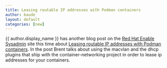 ```yaml
---
title: Leasing routable IP addresses with Podman containers
author: baude
layout: default
categories: [new]
---
```


{{ author.display_name }} has another blog post on the [Red Hat Enable Sysadmin](https://www.redhat.com/sysadmin/) site this time about [Leasing routable IP addresses with Podman containers](https://www.redhat.com/sysadmin/leasing-ips-podman).  In the post Brent talks about using the macvlan and the dhcp plugins that ship with the container-networking project in order to lease ip addresses for your containers.
